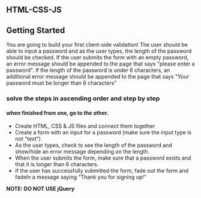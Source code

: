 ## HTML-CSS-JS

## Getting Started

You are going to build your first client-side validation! The user should be able to input a password and as the user types, the length of the password should be checked. If the user submits the form with an empty password, an error message should be appended to the page that says "please enter a password". If the length of the password is under 6 characters, an additional error message should be appended to the page that says "Your password must be longer than 6 characters"

### solve the steps in ascending order and step by step

#### when finished from one, go to the other.

- Create HTML, CSS & JS files and connect them together
- Create a form with an input for a password (make sure the input type is not "text")
- As the user types, check to see the length of the password and show/hide an error message depending on the length.
- When the user submits the form, make sure that a password exists and that it is longer than 6 characters.
- If the user has successfully submitted the form, fade out the form and fadeIn a message saying "Thank you for signing up!"

**NOTE: DO NOT USE jQuery**
